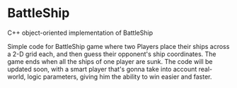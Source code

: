 # BattleShip
C++ object-oriented implementation of BattleShip

Simple code for BattleShip game where two Players place their ships across a 2-D grid each, and then guess 
their opponent's ship coordinates. The game ends when all the ships of one player are sunk. The code will be 
updated soon, with a smart player that's gonna take into account real-world, logic parameters, giving him
the ability to win easier and faster.
